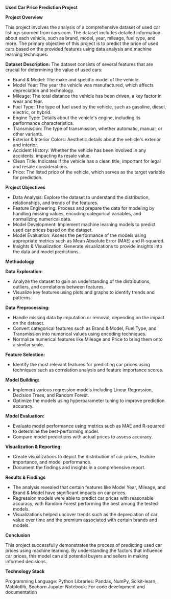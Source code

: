 **Used Car Price Prediction Project**

**Project Overview**

This project involves the analysis of a comprehensive dataset of used car listings sourced from cars.com. The dataset includes detailed information about each vehicle, such as brand, model, year, mileage, fuel type, and more. The primary objective of this project is to predict the price of used cars based on the provided features using data analysis and machine learning techniques.

**Dataset Description:**
The dataset consists of several features that are crucial for determining the value of used cars:
- Brand & Model: The make and specific model of the vehicle.
- Model Year: The year the vehicle was manufactured, which affects depreciation and technology.
- Mileage: The total distance the vehicle has been driven, a key factor in wear and tear.
- Fuel Type: The type of fuel used by the vehicle, such as gasoline, diesel, electric, or hybrid.
- Engine Type: Details about the vehicle's engine, including its performance characteristics.
- Transmission: The type of transmission, whether automatic, manual, or other variants.
- Exterior & Interior Colors: Aesthetic details about the vehicle's exterior and interior.
- Accident History: Whether the vehicle has been involved in any accidents, impacting its resale value.
- Clean Title: Indicates if the vehicle has a clean title, important for legal and resale considerations.
- Price: The listed price of the vehicle, which serves as the target variable for prediction.

**Project Objectives**
- Data Analysis: Explore the dataset to understand the distribution, relationships, and trends of the features.
- Feature Engineering: Process and prepare the data for modeling by handling missing values, encoding categorical variables, and normalizing numerical data.
- Model Development: Implement machine learning models to predict used car prices based on the dataset.
- Model Evaluation: Assess the performance of the models using appropriate metrics such as Mean Absolute Error (MAE) and R-squared.
- Insights & Visualization: Generate visualizations to provide insights into the data and model predictions.

**Methodology**

**Data Exploration:**

- Analyze the dataset to gain an understanding of the distributions, outliers, and correlations between features.
- Visualize key features using plots and graphs to identify trends and patterns.

**Data Preprocessing:**

- Handle missing data by imputation or removal, depending on the impact on the dataset.
- Convert categorical features such as Brand & Model, Fuel Type, and Transmission into numerical values using encoding techniques.
- Normalize numerical features like Mileage and Price to bring them onto a similar scale.

**Feature Selection:**

- Identify the most relevant features for predicting car prices using techniques such as correlation analysis and feature importance scores.

**Model Building:**

- Implement various regression models including Linear Regression, Decision Trees, and Random Forest.
- Optimize the models using hyperparameter tuning to improve prediction accuracy.

**Model Evaluation:**

- Evaluate model performance using metrics such as MAE and R-squared to determine the best-performing model.
- Compare model predictions with actual prices to assess accuracy.

**Visualization & Reporting:**

- Create visualizations to depict the distribution of car prices, feature importance, and model performance.
- Document the findings and insights in a comprehensive report.

**Results & Findings**
- The analysis revealed that certain features like Model Year, Mileage, and Brand & Model have significant impacts on car prices.
- Regression models were able to predict car prices with reasonable accuracy, with Random Forest performing the best among the tested models.
- Visualizations helped uncover trends such as the depreciation of car value over time and the premium associated with certain brands and models.

**Conclusion**

This project successfully demonstrates the process of predicting used car prices using machine learning. By understanding the factors that influence car prices, this model can aid potential buyers and sellers in making informed decisions.

**Technology Stack**

Programming Language: Python
Libraries: Pandas, NumPy, Scikit-learn, Matplotlib, Seaborn
Jupyter Notebook: For code development and documentation
